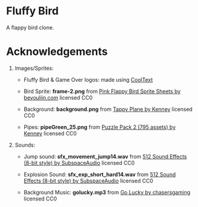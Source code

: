 # Fluffy Bird

A flappy bird clone.


# Acknowledgements

1. Images/Sprites:
    - Fluffy Bird & Game Over logos: made using [CoolText](https://cooltext.com/Logo-Design-Fun)

    - Bird Sprite: **frame-2.png** from [Pink Flappy Bird Sprite Sheets by bevouliin.com](https://opengameart.org/content/pink-flappy-bird-sprite-sheets) licensed CC0

    - Background: **background.png** from [Tappy Plane by Kenney](https://opengameart.org/content/tappy-plane) licensed CC0

    - Pipes: **pipeGreen_25.png** from [Puzzle Pack 2 (795 assets) by Kenney](https://opengameart.org/content/puzzle-pack-2-795-assets) licensed CC0

2. Sounds:
    - Jump sound: **sfx_movement_jump14.wav** from [512 Sound Effects (8-bit style) by SubspaceAudio](https://opengameart.org/content/512-sound-effects-8-bit-style) licensed CC0

    - Explosion Sound: **sfx_exp_short_hard14.wav** from [512 Sound Effects (8-bit style) by SubspaceAudio](https://opengameart.org/content/512-sound-effects-8-bit-style) licensed CC0

    - Background Music: **golucky.mp3** from [Go Lucky by chasersgaming](https://opengameart.org/content/go-lucky) licensed CC0

